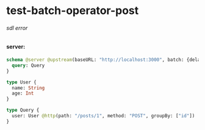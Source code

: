 # test-batch-operator-post

###### sdl error

#### server:

```graphql
schema @server @upstream(baseURL: "http://localhost:3000", batch: {delay: 1}) {
  query: Query
}

type User {
  name: String
  age: Int
}

type Query {
  user: User @http(path: "/posts/1", method: "POST", groupBy: ["id"])
}
```
